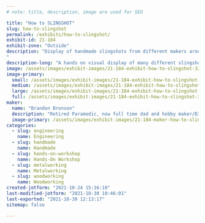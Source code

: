 ```yaml
---
# note: title, description, image are used for SEO

title: "How to SLINGSHOT"
slug: how-to-slingshot
permalink: /exhibits/how-to-slingshot/
exhibit-id: 21-184
exhibit-zone: "Outside"
description: "Display of handmade slingshots from different makers around the world. 
"
description-long: "A hands on visual display of many different slingshots made by different makers from around the world. Showcasing many different manufacturing techniques and different uses of a wide range of materials to make a slingshot.  We will have a shooting gallery to demonstrate how to safely shoot slingshots.  Slingshots have been my main hobby for 10yrs and I'm happy to share what I know to others that may be interested. "
image: /assets/images/exhibit-images/21-184-exhibit-how-to-slingshot-32828620-4658-4826-9a04-4c4439a02b16-large.png
image-primary: 
  small: /assets/images/exhibit-images/21-184-exhibit-how-to-slingshot-32828620-4658-4826-9a04-4c4439a02b16-small.png
  medium: /assets/images/exhibit-images/21-184-exhibit-how-to-slingshot-32828620-4658-4826-9a04-4c4439a02b16-medium.png
  large: /assets/images/exhibit-images/21-184-exhibit-how-to-slingshot-32828620-4658-4826-9a04-4c4439a02b16-large.png
  full: /assets/images/exhibit-images/21-184-exhibit-how-to-slingshot-32828620-4658-4826-9a04-4c4439a02b16-full.png
maker: 
  name: "Brandon Bronson"
  description: "Retired Paramedic, now full time dad and hobby maker/DIY enthusiast. "
  image-primary: /assets/images/exhibit-images/21-184-maker-how-to-slingshot-986fb443-c4ad-4db8-893b-bb6cd355a37e-medium.jpeg
categories: 
  - slug: engineering
    name: Engineering
  - slug: handmade
    name: Handmade
  - slug: hands-on-workshop
    name: Hands-On Workshop
  - slug: metalworking
    name: Metalworking
  - slug: woodworking
    name: Woodworking
created-jotform: "2021-10-24 15:16:10"
last-modified-jotform: "2021-10-30 10:46:01"
last-exported: "2021-10-30 12:13:17"
sitemap: false

---
```

